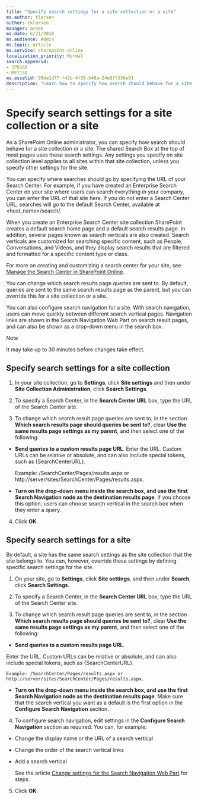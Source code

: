 ```yaml
---
title: "Specify search settings for a site collection or a site"
ms.author: tlarsen
author: tklarsen
manager: arnek
ms.date: 6/21/2018
ms.audience: Admin
ms.topic: article
ms.service: sharepoint-online
localization_priority: Normal
search.appverid:
- SPO160
- MET150
ms.assetid: 99da1d77-f42b-4f56-b48a-24e87f336e91
description: "Learn how to specify how search should behave for a site collection or a site. The shared Search Box at the top of most pages will use these settings."
---
```


# Specify search settings for a site collection or a site

As a SharePoint Online administrator, you can specify how search should behave for a site collection or a site. The shared Search Box at the top of most pages uses these search settings. Any settings you specify on site collection level applies to all sites within that site collection, unless you specify other settings for the site.
  
You can specify where searches should go by specifying the URL of your Search Center. For example, if you have created an Enterprise Search Center on your site where users can search everything in your company, you can enter the URL of that site here. If you do not enter a Search Center URL, searches will go to the default Search Center, available at \<host_name\>/search/.
  
When you create an Enterprise Search Center site collection SharePoint creates a default search home page and a default search results page. In addition, several pages known as search verticals are also created. Search verticals are customized for searching specific content, such as People, Conversations, and Videos, and they display search results that are filtered and formatted for a specific content type or class. 
  
For more on creating and customizing a search center for your site, see [Manage the Search Center in SharePoint Online](manage-search-center.md).
  
You can change which search results page queries are sent to. By default, queries are sent to the same search results page as the parent, but you can override this for a site collection or a site. 
  
You can also configure search navigation for a site. With search navigation, users can move quickly between different search vertical pages. Navigation links are shown in the Search Navigation Web Part on search result pages, and can also be shown as a drop-down menu in the search box.
  
> [!NOTE]
>  It may take up to 30 minutes before changes take effect. 
  
## Specify search settings for a site collection
<a name="__toc349306989"> </a>

1. In your site collection, go to **Settings**, click **Site settings** and then under **Site Collection Administration**, click **Search Settings**.
    
2. To specify a Search Center, in the **Search Center URL** box, type the URL of the Search Center site. 
    
3. To change which search result page queries are sent to, in the section **Which search results page should queries be sent to?**, clear **Use the same results page settings as my parent**, and then select one of the following: 
    
  - **Send queries to a custom results page URL**. Enter the URL. Custom URLs can be relative or absolute, and can also include special tokens, such as {SearchCenterURL}. 
    
    Example: /SearchCenter/Pages/results.aspx or http://server/sites/SearchCenter/Pages/results.aspx.
    
  - **Turn on the drop-down menu inside the search box, and use the first Search Navigation node as the destination results page**. If you choose this option, users can choose search vertical in the search box when they enter a query. 
    
4. Click **OK**.
    
## Specify search settings for a site
<a name="__toc349306990"> </a>

By default, a site has the same search settings as the site collection that the site belongs to. You can, however, override these settings by defining specific search settings for the site.
  
1. On your site, go to **Settings**, click **Site settings**, and then under **Search**, click **Search Settings**.
    
2. To specify a Search Center, in the **Search Center URL** box, type the URL of the Search Center site. 
    
3. To change which search result page queries are sent to, in the section **Which search results page should queries be sent to?**, clear **Use the same results page settings as my parent**, and then select one of the following: 
    
  - **Send queries to a custom results page URL**. 
  
Enter the URL. Custom URLs can be relative or absolute, and can also include special tokens, such as {SearchCenterURL}. 
    
    Example: /SearchCenter/Pages/results.aspx or http://server/sites/SearchCenter/Pages/results.aspx.
    
  - **Turn on the drop-down menu inside the search box, and use the first Search Navigation node as the destination results page**. Make sure that the search vertical you want as a default is the first option in the **Configure Search Navigation** section. 
    
4. To configure search navigation, edit settings in the **Configure Search Navigation** section as required. You can, for example: 
    
  - Change the display name or the URL of a search vertical
    
  - Change the order of the search vertical links
    
  - Add a search vertical
    
    See the article [Change settings for the Search Navigation Web Part](search-navigation-web-part.md) for steps. 
    
5. Click **OK**.
    

